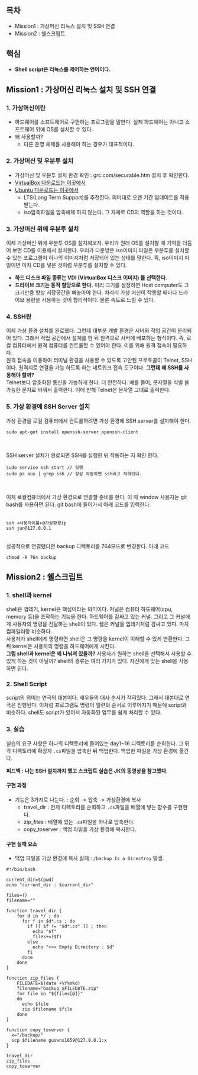 ## 목차
- Mission1 : 가상머신 리눅스 설치 및 SSH 연결
- Mission2 : 쉘스크립트
## 핵심
- **Shell script은 리눅스를 제어하는 언어이다.** 

## Mission1 : 가상머신 리눅스 설치 및 SSH 연결
### 1. 가상머신이란
- 하드웨어를 소프트웨어로 구현하는 프로그램을 말한다. 실제 하드웨어는 아니고 소프트웨어 위에 OS를 설치할 수 있다.
- 왜 사용할까?
    - 다른 운영 체제를 사용해야 하는 경우가 대표적이다.

### 2. 가상머신 및 우분투 설치
- 가상머신 및 우분투 설치 환경 확인 : grc.com/securable.htm 설치 후 확인한다.
- [VirtualBox 다운로드는 이곳에서](https://www.virtualbox.org/wiki/Downloads)
- [Ubuntu 다운로드는 이곳에서](https://ubuntu.com/download/desktop)
    - LTS(Long Term Support)를 추천한다. 의미대로 오랜 기간 업데이트를 적용받는다. 
    - iso압축파일을 압축해제 하지 않는다. 그 자체로 CD의 역할을 하는 것이다. 

### 3. 가상머신 위에 우분투 설치
이제 가상머신 위에 우분투 OS를 설치해보자. 우리가 원래 OS를 설치할 때 기억을 더듬어 보면 CD를 이용해서 설치한다. 우리가 다운받은 iso이미지 파일은 우분투를 설치할 수 있는 프로그램이 하나의 이미지처럼 저장되어 있는 상태를 말한다. 즉, iso이미지 파일이면 마치 CD를 넣은 것처럼 우분투를 설치할 수 있다. 
- **하드 디스크 파일 종류는 VDI (VirtualBox 디스크 이미지) 를 선택한다.** 
- **드라이브 크기는 동적 할당으로 한다.** 미리 크기를 설정하면 Host computer도 그 크기만큼 항상 저장공간을 빼놓아야 한다. 차라리 가상 머신이 작동할 때마다 드라이브 용량을 사용하는 것이 합리적이다. 물론 속도르 느릴 수 있다.  

### 4. SSH란
이제 가상 환경 설치를 완료했다. 그런데 대부분 개발 환경은 서버와 작업 공간이 분리되어 있다. 그래서 작업 공간에서 설계를 한 뒤 원격으로 서버에 배포하는 형식이다. 즉, 로컬 컴퓨터에서 원격 컴퓨터를 컨트롤할 수 있어야 한다. 이를 위해 원격 접속이 필요하다.<br>
원격 접속을 이용하여 터미널 환경을 사용할 수 있도록 고안된 프로토콜이 Telnet, SSH이다. 원격지로 연결을 가능 하도록 하는 네트워크 접속 도구이다. **그런데 왜 SSH를 사용해야 할까?**<br>
Telnet보다 암호화된 통신을 가능하게 한다. 더 안전하다. 예를 들어, 문자열을 식별 불가능한 문자로 바꿔서 출력한다. 이에 반해 Telnet은 문자열 그대로 출력한다.

### 5. 가상 환경에 SSH Server 설치 
가상 환경을 로컬 컴퓨터에서 컨트롤하려면 가상 환경에 SSH server를 설치해야 한다.
<br>

```shell script
sudo apt-get install openssh-server openssh-client
```
<br>

SSH server 설치가 완료되면 SSH를 실행한 뒤 작동하는 지 확인 한다. 
<br>

```shell script
sudo service ssh start // 실행
sudo ps aux | grep ssh // 정상 작동하면 ssh라고 적혀있다. 
``` 
<br>

이제 로컬컴퓨터에서 가상 환경으로 연결할 준비를 한다. 이 때 window 사용자는 git bash를 사용하면 된다. git bash에 들어가서 아래 코드를 입력한다.  
<br>

```shell script
ssh <사용자이름>@가상환경ip 
ssh jun@127.0.0.1 
```
<br>
성공적으로 연결됐다면 backup 디렉토리를 764모드로 변경한다. 아래 코드 
<br>

```shell script
chmod -R 764 backup
```

## Mission2 : 쉘스크립트 
### 1. shell과 kernel
shell은 껍데기, kernel은 핵심이라는 의미이다. 커널은 컴퓨터 하드웨어(cpu, memory 등)을 조작하는 기능을 한다. 하드웨어를 감싸고 있는 커널. 그리고 그 커널에게 사용자의 명령을 전달하는 shell이 있다. 쉘은 커널을 껍데기처럼 감싸고 있다. 마치 컴파일러랑 비슷하다.<br>
사용자가 shell에게 명령하면 shell은 그 명령을 kernel이 이해할 수 있게 변환한다. 그 뒤 kernel은 사용자의 명령을 하드웨어에게 시킨다.<br>
**그럼 shell과 kernel은 왜 나눠져 있을까?** 사용자가 원하는 shell을 선택해서 사용할 수 있게 하는 것이 아닐까? shell의 종류는 여러 가지가 있다. 자신에게 맞는 shell을 사용하면 된다.

### 2. Shell Script
script의 의미는 연극의 대본이다. 배우들의 대사 순서가 적혀있다. 그래서 대본대로 연극은 진행된다. 이처럼 프로그램도 명령이 일련의 순서로 이루어지기 때문에 script와 비슷하다. shell도 script가 있어서 자동화된 업무를 쉽게 처리할 수 있다.

### 3. 실습
실습의 요구 사항은 하나의 디렉토리에 들어있는 day1~16 디렉토리를 순회한다. 그 뒤 각 디렉토리에 확장자 `.cs`파일을 압축한 뒤 백업한다. 백업한 파일을 가상 환경에 옮긴다. 

**피드백 : 나는 SSH 설치까지 했고 스크립트 실습은 JK의 동영상을 참고했다.**<br>

#### 구현 과정
- 기능은 3가지로 나눈다. : 순회 -> 압축 -> 가상환경에 복사 
    - travel_dir : 먼저 디렉토리를 순회하고 `.cs`파일을 배열에 넣는 함수를 구현한다. 
    - zip_files : 배열에 있는 `.cs`파일을 하나로 압축한다. 
    - copy_toserver : 백업 파일을 가상 환경에 복사한다. 

#### 구현 실패 요소 
- 백업 파일을 가상 환경에 복사 실패 : `/backup Is a Directroy` 발생.


```shell script
#!/bin/bash

current_dir=$(pwd)
echo "current_dir : $current_dir"

files=()
filename=""

function travel_dir {
    for d in */ ; do
      for f in $d*.cs ; do
        if [[ $f != "$d*.cs" ]] ; then
          echo "$f"
          files+=($f)
        else
          echo ">>> Empty Directory : $d"
        fi
      done
    done
}

function zip_files {
    FILEDATE=$(date +%Y%m%d)
    filename="backup_$FILEDATE.zip"
    for file in "${files[@]}"
    do
      echo $file
      zip $filename $file
    done
}

function copy_toserver {
  x="/backup/"
  scp $filename guswns1659@127.0.0.1:x
}

travel_dir
zip_files
copy_toserver
``` 